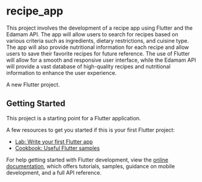 # recipe_app

This project involves the development of a recipe app using Flutter and the Edamam API. The app will allow users to search for recipes based on various criteria such as ingredients, dietary restrictions, and cuisine type. The app will also provide nutritional information for each recipe and allow users to save their favorite recipes for future reference. The use of Flutter will allow for a smooth and responsive user interface, while the Edamam API will provide a vast database of high-quality recipes and nutritional information to enhance the user experience.

A new Flutter project.

## Getting Started

This project is a starting point for a Flutter application.

A few resources to get you started if this is your first Flutter project:

- [Lab: Write your first Flutter app](https://docs.flutter.dev/get-started/codelab)
- [Cookbook: Useful Flutter samples](https://docs.flutter.dev/cookbook)

For help getting started with Flutter development, view the
[online documentation](https://docs.flutter.dev/), which offers tutorials,
samples, guidance on mobile development, and a full API reference.

